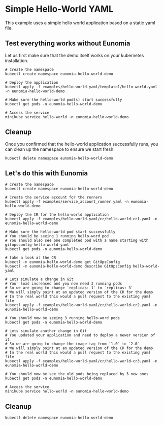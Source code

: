 # Simple Hello-World YAML

This example uses a simple hello world application based on a static yaml file.

## Test everything works without Eunomia

Let us first make sure that the demo itself works on your kubernetes installation.

```shell
# Create the namespace
kubectl create namespace eunomia-hello-world-demo

# Deploy the application
kubectl apply -f examples/hello-world-yaml/template1/hello-world.yaml -n eunomia-hello-world-demo

# Make sure the hello-world pod(s) start successfully
kubectl get pods -n eunomia-hello-world-demo

# Access the service
minikube service hello-world -n eunomia-hello-world-demo
```

## Cleanup

Once you confirmed that the hello-world application successfully runs, you can clean up the namespace to ensure we start fresh.

```shell
kubectl delete namespace eunomia-hello-world-demo
```

## Let's do this with Eunomia
```shell
# Create the namespace
kubectl create namespace eunomia-hello-world-demo

# Create the service account for the runners
kubectl apply -f examples/service_account_runner.yaml -n eunomia-hello-world-demo

# Deploy the CR for the hello-world application
kubectl apply -f examples/hello-world-yaml/cr/hello-world-cr1.yaml -n eunomia-hello-world-demo

# Make sure the hello-world pod start successfully
# You should be seeing 1 running hello-word pod
# You should also see one completed pod with a name starting with gitopsconfig-hello-world-yaml
kubectl get pods -n eunomia-hello-world-demo

# take a look at the CR
kubectl -n eunomia-hello-world-demo get GitOpsConfig
kubectl -n eunomia-hello-world-demo describe GitOpsConfig hello-world-yaml

# Lets simulate a change in Git
# Your load increased and you now need 3 running pods
# So we are going to change `replicas: 1` to `replicas: 3`
# We will simply point at an updated version of the CR for the demo
# In the real world this would a pull request to the existing yaml file
kubectl apply -f examples/hello-world-yaml/cr/hello-world-cr2.yaml -n eunomia-hello-world-demo

# You should now be seeing 3 running hello-word pods
kubectl get pods -n eunomia-hello-world-demo

# Lets simulate another change in Git
# You updated your application and need to deploy a newer version of it
# So we are going to change the image tag from `1.0` to `2.0`
# We will simply point at an updated version of the CR for the demo
# In the real world this would a pull request to the existing yaml file
kubectl apply -f examples/hello-world-yaml/cr/hello-world-cr3.yaml -n eunomia-hello-world-demo

# You should now be see the old pods being replaced by 3 new ones
kubectl get pods -n eunomia-hello-world-demo

# Access the service
minikube service hello-world -n eunomia-hello-world-demo
```

## Cleanup
```shell
kubectl delete namespace eunomia-hello-world-demo
```

